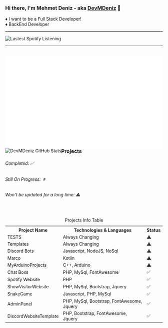 ### Hi there, I'm Mehmet Deniz - aka [DevMDeniz][linkedin] 👋

♦ I want to be a Full Stack Developer! <br>
♦ BackEnd Developer <br>

---

<img src="https://novatorem-nine-gamma.vercel.app/api/spotify" alt="Lastest Spotify Listening" width="350" />

---

<br />

  <img align="left" alt="DevMDeniz GitHub Stats" src="https://github.com/mrdenizlp/github-stats/blob/master/generated/overview.svg" />
  <img align="left" alt="DevMDeniz GitHub Stats" src="https://github-readme-stats.vercel.app/api/top-langs/?username=devmdeniz&layout=compact"/>
<br />
<br />
<br />
<br />
<br />
<br />
<br />
<br />
<br />

---

```javascript
const devmdeniz = {
  Job: "Searching Job",
  Knowledge: ["HTML","CSS","JS","NPM & NODE","C Languages","Arduino","ASP.NET","PHP","SQL","NoSQL","Kotlin","Java"]
}
```


---
 ### Projects

<h6>Completed: ✅</h6>
<h6>Still On Progress: ⚜️</h6>
<h6>Won't be updated for a long time: ⚠️</h6>
<br> 

<table style="width:100%">
  <caption>Projects Info Table</caption>
    <tr>
      <th>Project Name</th>
      <th>Technologies & Languages</th>
      <th>Status</th>
    </tr>
    <tr>
      <td>TESTS</td>
      <td>Always Changing</td>
      <td>⚠️</td>
    </tr>
    <tr>
      <td>Templates</td>
      <td>Always Changing</td>
      <td>⚠️</td>
    </tr>
    <tr>
      <td>Discord Bots</td>
      <td>Javascript, NodeJS, NoSql</td>
      <td>⚠️</td>
    </tr>
      <tr>
      <td>Marco</td>
      <td>Kotlin</td>
      <td>⚠️</td>
    </tr>
    <tr>
      <td>MyArduinoProjects</td>
      <td>C++, Arduino</td>
      <td>⚠️</td>
    </tr>
    <tr>
      <td>Chat Boxs</td>
      <td>PHP, MySql, FontAwesome</td>
      <td>✅</td>
    </tr>
    <tr>
      <td>Spotify Website</td>
      <td>PHP</td>
      <td>✅</td>
    </tr>
    <tr>
      <td>ShowVisitorWebsite</td>
      <td>PHP, MySql, Bootstrap, Jquery</td>
      <td>✅</td>
    </tr>
      <tr>
      <td>SnakeGame</td>
      <td>Javascript, PHP, MySql</td>
      <td>✅</td>
    </tr>
    <tr>
      <td>AdminPanel</td>
      <td>PHP, MySql, Bootstrap, FontAwesome, Jquery</td>
      <td>✅</td>
    </tr>
      <tr>
      <td>DiscordWebsiteTemplate</td>
      <td>PHP, Bootstrap, FontAwesome, Jquery</td>
      <td>✅</td>
    </tr>
</table>




[instagram]: https://instagram.com/dev.mdeniz/
[linkedin]: https://www.linkedin.com/in/deniz-kumcu-081b00187/

